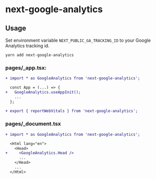 # next-google-analytics

## Usage

Set environment variable `NEXT_PUBLIC_GA_TRACKING_ID` to your Google Analytics tracking id.

```
yarn add next-google-analytics
```

### pages/\_app.tsx:

```diff
+ import * as GoogleAnalytics from 'next-google-analytics';

  const App = (...) => {
+   GoogleAnalytics.useAppInit();
    ...
  };

+ export { reportWebVitals } from 'next-google-analytics';
```

### pages/\_document.tsx

```diff
+ import * as GoogleAnalytics from 'next-google-analytics';

  <Html lang="en">
    <Head>
+     <GoogleAnalytics.Head />
      ...
    </Head>
    ...
  </Html>
```
